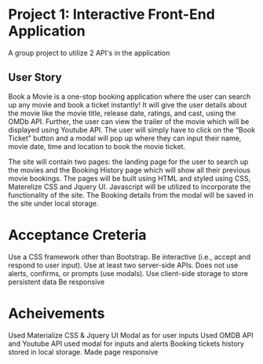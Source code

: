 # Project 1: Interactive Front-End Application

A group project to utilize 2 API's in the application

## User Story

Book a Movie is a one-stop booking application where the user can search up any movie and book a ticket instantly! It will give the user details about the movie like the movie title, release date, ratings, and cast, using the OMDb API. Further, the user can view the trailer of the movie which will be displayed using Youtube API. The user will simply have to click on the “Book Ticket” button and a modal will pop up where they can input their name, movie date, time and location to book the movie ticket.

The site will contain two pages: the landing page for the user to search up the movies and the Booking History page which will show all their previous movie bookings. The pages will be built using HTML and styled using CSS, Materelize CSS and Jquery UI. Javascript will be utilized to incorporate the functionality of the site. The Booking details from the modal will be saved in the site under local storage. 

# Acceptance Creteria

Use a CSS framework other than Bootstrap.
Be interactive (i.e., accept and respond to user input).
Use at least two server-side APIs.
Does not use alerts, confirms, or prompts (use modals).
Use client-side storage to store persistent data
Be responsive

# Acheivements
Used Materialize CSS & Jquery UI
Modal as for user inputs
Used OMDB API and Youtube API
used modal for inputs and alerts
Booking tickets history stored in local storage.
Made page responsive
